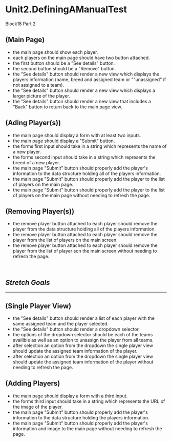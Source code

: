 # Unit2.DefiningAManualTest
Block18 Part 2

## (Main Page)
- the main page should show each player.
- each players on the main page should have two button attached.
- the first button should be a "See details" button.
- the second button should be a "Remove" button.
- the "See details" button should render a new view which displays the players information (name, breed and assigned team or ""unassigned" if not assigned to a team).
- the "See details" button should render a new view which displays a larger picture of the player.
- the "See details" button should render a new view that includes a "Back" button to return back to the main page view.

## (Ading Player(s))
- the main page should display a form with at least two inputs.
- the main page should display a "Submit" button.
- the forms first input should take in a string which represents the name of a new player.
- the forms second input should take in a string which represents the breed of a new player.
- the main page "Submit" button should properly add the player's information to the data structure holding all of the players information.
- the main page "Submit" button should properly add the player to the list of players on the main page.
- the main page "Submit" button should properly add the player to the list of players on the main page without needing to refresh the page.

## (Removing Player(s))
- the remove player button attached to each player should remove the player from the data structure holding all of the players information.
- the remove player button attached to each player should remove the player from the list of players on the main screen.
- the remove player button attached to each player should remove the player from the list of player son the main screen without needing to refresh the page.

<br/>

## *Stretch Goals*
<hr/>

## (Single Player View)
- the "See details" button should render a list of each player with the same assigned team and the player selected.
- the "See details" button should render a dropdown selector.
- the options of the dropdown selector should be each of the teams availible as well as an option to unassign the player from all teams.
- after selection an option from the dropdown the single player view should update the assigned team information of the player.
- after selection an option from the dropdown the single player view should update the assigned team information of the player without needing to refresh the page.

## (Adding Players)
- the main page should display a form with a third input.
- the forms third input should take in a string which represents the URL of the image of the player.
- the main page "Submit" button should properly add the player's information to the data structure holding the players information.
- the main page "Submit" button should properly add the player's information and image to the main page without needing to refresh the page.